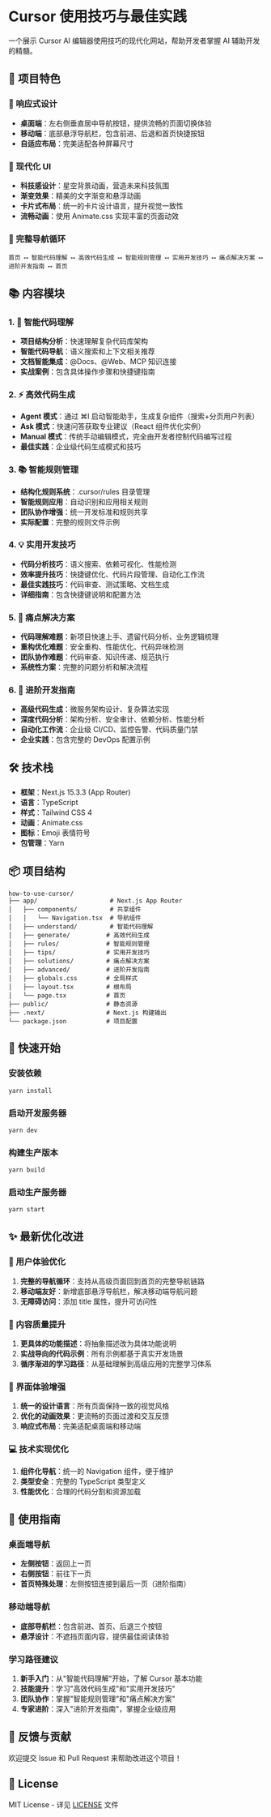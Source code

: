 # Cursor 使用技巧与最佳实践

一个展示 Cursor AI 编辑器使用技巧的现代化网站，帮助开发者掌握 AI 辅助开发的精髓。

## 🌟 项目特色

### 📱 响应式设计
- **桌面端**：左右侧垂直居中导航按钮，提供流畅的页面切换体验
- **移动端**：底部悬浮导航栏，包含前进、后退和首页快捷按钮
- **自适应布局**：完美适配各种屏幕尺寸

### 🎨 现代化 UI
- **科技感设计**：星空背景动画，营造未来科技氛围
- **渐变效果**：精美的文字渐变和悬浮动画
- **卡片式布局**：统一的卡片设计语言，提升视觉一致性
- **流畅动画**：使用 Animate.css 实现丰富的页面动效

### 🔄 完整导航循环
```
首页 ⟷ 智能代码理解 ⟷ 高效代码生成 ⟷ 智能规则管理 ⟷ 实用开发技巧 ⟷ 痛点解决方案 ⟷ 进阶开发指南 ⟷ 首页
```

## 📚 内容模块

### 1. 🧠 智能代码理解
- **项目结构分析**：快速理解复杂代码库架构
- **智能代码导航**：语义搜索和上下文相关推荐
- **文档智能集成**：@Docs、@Web、MCP 知识连接
- **实战案例**：包含具体操作步骤和快捷键指南

### 2. ⚡ 高效代码生成
- **Agent 模式**：通过 ⌘I 启动智能助手，生成复杂组件（搜索+分页用户列表）
- **Ask 模式**：快速问答获取专业建议（React 组件优化实例）
- **Manual 模式**：传统手动编辑模式，完全由开发者控制代码编写过程
- **最佳实践**：企业级代码生成模式和技巧

### 3. 📚 智能规则管理
- **结构化规则系统**：.cursor/rules 目录管理
- **智能规则应用**：自动识别和应用相关规则
- **团队协作增强**：统一开发标准和规则共享
- **实际配置**：完整的规则文件示例

### 4. 💡 实用开发技巧
- **代码分析技巧**：语义搜索、依赖可视化、性能检测
- **效率提升技巧**：快捷键优化、代码片段管理、自动化工作流
- **最佳实践技巧**：代码审查、测试策略、文档生成
- **详细指南**：包含快捷键说明和配置方法

### 5. 🎯 痛点解决方案
- **代码理解难题**：新项目快速上手、遗留代码分析、业务逻辑梳理
- **重构优化难题**：安全重构、性能优化、代码异味检测
- **团队协作难题**：代码审查、知识传递、规范执行
- **系统性方案**：完整的问题分析和解决流程

### 6. 🚀 进阶开发指南
- **高级代码生成**：微服务架构设计、复杂算法实现
- **深度代码分析**：架构分析、安全审计、依赖分析、性能分析
- **自动化工作流**：企业级 CI/CD、监控告警、代码质量门禁
- **企业实践**：包含完整的 DevOps 配置示例

## 🛠️ 技术栈

- **框架**：Next.js 15.3.3 (App Router)
- **语言**：TypeScript
- **样式**：Tailwind CSS 4
- **动画**：Animate.css
- **图标**：Emoji 表情符号
- **包管理**：Yarn

## 📦 项目结构

```
how-to-use-cursor/
├── app/                    # Next.js App Router
│   ├── components/         # 共享组件
│   │   └── Navigation.tsx  # 导航组件
│   ├── understand/         # 智能代码理解
│   ├── generate/          # 高效代码生成
│   ├── rules/             # 智能规则管理
│   ├── tips/              # 实用开发技巧
│   ├── solutions/         # 痛点解决方案
│   ├── advanced/          # 进阶开发指南
│   ├── globals.css        # 全局样式
│   ├── layout.tsx         # 根布局
│   └── page.tsx           # 首页
├── public/                # 静态资源
├── .next/                 # Next.js 构建输出
└── package.json           # 项目配置
```

## 🚀 快速开始

### 安装依赖
```bash
yarn install
```

### 启动开发服务器
```bash
yarn dev
```

### 构建生产版本
```bash
yarn build
```

### 启动生产服务器
```bash
yarn start
```

## ✨ 最新优化改进

### 🔧 用户体验优化
1. **完整的导航循环**：支持从高级页面回到首页的完整导航链路
2. **移动端友好**：新增底部悬浮导航栏，解决移动端导航问题
3. **无障碍访问**：添加 title 属性，提升可访问性

### 📝 内容质量提升
1. **更具体的功能描述**：将抽象描述改为具体功能说明
2. **实战导向的代码示例**：所有示例都基于真实开发场景
3. **循序渐进的学习路径**：从基础理解到高级应用的完整学习体系

### 🎨 界面体验增强
1. **统一的设计语言**：所有页面保持一致的视觉风格
2. **优化的动画效果**：更流畅的页面过渡和交互反馈
3. **响应式布局**：完美适配桌面端和移动端

### 💻 技术实现优化
1. **组件化导航**：统一的 Navigation 组件，便于维护
2. **类型安全**：完整的 TypeScript 类型定义
3. **性能优化**：合理的代码分割和资源加载

## 🎯 使用指南

### 桌面端导航
- **左侧按钮**：返回上一页
- **右侧按钮**：前往下一页
- **首页特殊处理**：左侧按钮连接到最后一页（进阶指南）

### 移动端导航  
- **底部导航栏**：包含前进、首页、后退三个按钮
- **悬浮设计**：不遮挡页面内容，提供最佳阅读体验

### 学习路径建议
1. **新手入门**：从"智能代码理解"开始，了解 Cursor 基本功能
2. **技能提升**：学习"高效代码生成"和"实用开发技巧"
3. **团队协作**：掌握"智能规则管理"和"痛点解决方案"
4. **专家进阶**：深入"进阶开发指南"，掌握企业级应用

## 📧 反馈与贡献

欢迎提交 Issue 和 Pull Request 来帮助改进这个项目！

## 📄 License

MIT License - 详见 [LICENSE](LICENSE) 文件

